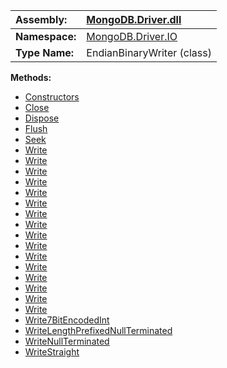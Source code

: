| **Assembly:** | [MongoDB.Driver.dll](MongoDB_Driver.md) |
|:--------------|:----------------------------------------|
| **Namespace:** | [MongoDB.Driver.IO](N_MongoDB_Driver_IO.md) |
| **Type Name:** | EndianBinaryWriter (class)              |

**Methods:**
  * [Constructors](#Constructors.md)
  * [Close](#Close.md)
  * [Dispose](#Dispose.md)
  * [Flush](#Flush.md)
  * [Seek](#Seek.md)
  * [Write](#Write.md)
  * [Write](#Write.md)
  * [Write](#Write.md)
  * [Write](#Write.md)
  * [Write](#Write.md)
  * [Write](#Write.md)
  * [Write](#Write.md)
  * [Write](#Write.md)
  * [Write](#Write.md)
  * [Write](#Write.md)
  * [Write](#Write.md)
  * [Write](#Write.md)
  * [Write](#Write.md)
  * [Write](#Write.md)
  * [Write](#Write.md)
  * [Write](#Write.md)
  * [Write7BitEncodedInt](#Write7BitEncodedInt.md)
  * [WriteLengthPrefixedNullTerminated](#WriteLengthPrefixedNullTerminated.md)
  * [WriteNullTerminated](#WriteNullTerminated.md)
  * [WriteStraight](#WriteStraight.md)
